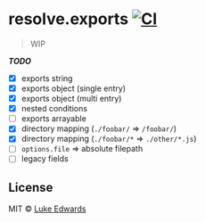 # resolve.exports [![CI](https://github.com/lukeed/resolve.exports/workflows/CI/badge.svg)](https://github.com/lukeed/resolve.exports/actions)

> WIP

***TODO***

- [x] exports string
- [x] exports object (single entry)
- [x] exports object (multi entry)
- [x] nested conditions
- [ ] exports arrayable
- [x] directory mapping (`./foobar/` => `/foobar/`)
- [x] directory mapping (`./foobar/*` => `./other/*.js`)
- [ ] `options.file` => absolute filepath
- [ ] legacy fields

## License

MIT © [Luke Edwards](https://lukeed.com)
